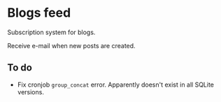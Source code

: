 
Blogs feed
====

Subscription system for blogs.

Receive e-mail when new posts are created.


To do
----

* Fix cronjob `group_concat` error. Apparently doesn't exist in all SQLite versions.
